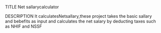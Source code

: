 TITLE
Net sallarycalculator

DESCRIPTION
It calculatesNetsallary,these project takes the basic sallary and bebefits as input and calculates the 
net salary by deducting taxes such as NHIF and NSSF
